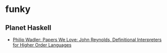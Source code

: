# funky

## Planet Haskell
- [Philip Wadler: Papers We Love: John Reynolds, Definitional Interpreters for Higher Order Languages](http://wadler.blogspot.com/2016/06/papers-we-love-john-reynolds.html)


